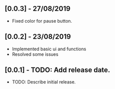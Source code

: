 ## [0.0.3] - 27/08/2019

* Fixed color for pause button. 

## [0.0.2] - 23/08/2019

* Implemented basic ui and functions
* Resolved some issues

## [0.0.1] - TODO: Add release date.

* TODO: Describe initial release.
